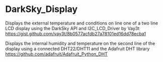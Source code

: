 # DarkSky_Display

Displays the external temperature and conditions on line one of a two line LCD display using the DarkSky API and I2C_LCD_Driver by Vay3t https://gist.github.com/vay3t/8b0577acfdb27a78101ed16dd78ecba1

Displays the internal humidity and temperature on the second line of the display using a connected DHT22/DHT11 and the Adafruit DHT library https://github.com/adafruit/Adafruit_Python_DHT
